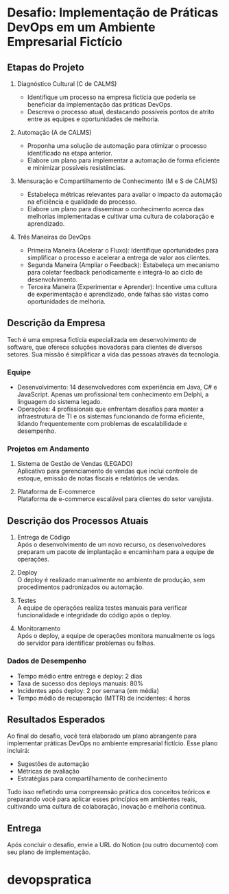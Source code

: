 
# Desafio: Implementação de Práticas DevOps em um Ambiente Empresarial Fictício

## Etapas do Projeto

1. Diagnóstico Cultural (C de CALMS)
   - Identifique um processo na empresa fictícia que poderia se beneficiar da implementação das práticas DevOps.
   - Descreva o processo atual, destacando possíveis pontos de atrito entre as equipes e oportunidades de melhoria.

2. Automação (A de CALMS)
   - Proponha uma solução de automação para otimizar o processo identificado na etapa anterior.
   - Elabore um plano para implementar a automação de forma eficiente e minimizar possíveis resistências.

3. Mensuração e Compartilhamento de Conhecimento (M e S de CALMS)
   - Estabeleça métricas relevantes para avaliar o impacto da automação na eficiência e qualidade do processo.
   - Elabore um plano para disseminar o conhecimento acerca das melhorias implementadas e cultivar uma cultura de colaboração e aprendizado.

4. Três Maneiras do DevOps
   - Primeira Maneira (Acelerar o Fluxo): Identifique oportunidades para simplificar o processo e acelerar a entrega de valor aos clientes.
   - Segunda Maneira (Ampliar o Feedback): Estabeleça um mecanismo para coletar feedback periodicamente e integrá-lo ao ciclo de desenvolvimento.
   - Terceira Maneira (Experimentar e Aprender): Incentive uma cultura de experimentação e aprendizado, onde falhas são vistas como oportunidades de melhoria.

## Descrição da Empresa

Tech é uma empresa fictícia especializada em desenvolvimento de software, que oferece soluções inovadoras para clientes de diversos setores. Sua missão é simplificar a vida das pessoas através da tecnologia.

### Equipe

- Desenvolvimento: 14 desenvolvedores com experiência em Java, C# e JavaScript. Apenas um profissional tem conhecimento em Delphi, a linguagem do sistema legado.
- Operações: 4 profissionais que enfrentam desafios para manter a infraestrutura de TI e os sistemas funcionando de forma eficiente, lidando frequentemente com problemas de escalabilidade e desempenho.

### Projetos em Andamento

1. Sistema de Gestão de Vendas (LEGADO)  
   Aplicativo para gerenciamento de vendas que inclui controle de estoque, emissão de notas fiscais e relatórios de vendas.

2. Plataforma de E-commerce  
   Plataforma de e-commerce escalável para clientes do setor varejista.

## Descrição dos Processos Atuais

1. Entrega de Código  
   Após o desenvolvimento de um novo recurso, os desenvolvedores preparam um pacote de implantação e encaminham para a equipe de operações.

2. Deploy  
   O deploy é realizado manualmente no ambiente de produção, sem procedimentos padronizados ou automação.

3. Testes  
   A equipe de operações realiza testes manuais para verificar funcionalidade e integridade do código após o deploy.

4. Monitoramento  
   Após o deploy, a equipe de operações monitora manualmente os logs do servidor para identificar problemas ou falhas.

### Dados de Desempenho

- Tempo médio entre entrega e deploy: 2 dias
- Taxa de sucesso dos deploys manuais: 80%
- Incidentes após deploy: 2 por semana (em média)
- Tempo médio de recuperação (MTTR) de incidentes: 4 horas

## Resultados Esperados

Ao final do desafio, você terá elaborado um plano abrangente para implementar práticas DevOps no ambiente empresarial fictício. Esse plano incluirá:

- Sugestões de automação
- Métricas de avaliação
- Estratégias para compartilhamento de conhecimento

Tudo isso refletindo uma compreensão prática dos conceitos teóricos e preparando você para aplicar esses princípios em ambientes reais, cultivando uma cultura de colaboração, inovação e melhoria contínua.

## Entrega

Após concluir o desafio, envie a URL do Notion (ou outro documento) com seu plano de implementação.
# devopspratica
